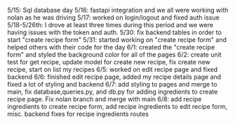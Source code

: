 5/15: Sql database day
5/16: fastapi integration and we all were working with nolan as he was driving
5/17: worked on login/logout and fixed auth issue
5/18-5/26th: I drove at least three times during this period and we were having issues with the token and auth.
5/30: fix backend tables in order to start "create recipe form"
5/31: started working on "create recipe form" and helped others with their code for the day
6/1: created the "create recipe form" and styled the background color for all of the pages
6/2: create unit test for get recipe, update model for create new recipe, fix create new recipe, start on list my recipes
6/5: worked on edit recipe page and fixed backend
6/6: finished edit recipe page, added my recipe details page and fixed a lot of styling and backend
6/7: add styling to pages and merge to main, fix database,queries.py, and db.py for adding ingredients to create recipe page. Fix nolan branch and merge with main
6/8: add recipe ingredients to create recipe form, add recipe ingredients to edit recipe form, misc. backend fixes for recipe ingredients routes
